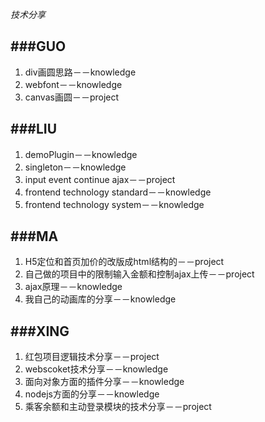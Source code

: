 *技术分享*

###GUO
---

1. div画圆思路－－knowledge2. webfont－－knowledge3. canvas画圆－－project


###LIU
---

1. demoPlugin－－knowledge
2. singleton－－knowledge
3. input event continue ajax－－project
4. frontend technology standard－－knowledge
5. frontend technology system－－knowledge

###MA
---

1. H5定位和首页加价的改版成html结构的－－project2. 自己做的项目中的限制输入金额和控制ajax上传－－project3. ajax原理－－knowledge4. 我自己的动画库的分享－－knowledge

###XING
---

1. 红包项目逻辑技术分享－－project2. webscoket技术分享－－knowledge3. 面向对象方面的插件分享－－knowledge4. nodejs方面的分享－－knowledge5. 乘客余额和主动登录模块的技术分享－－project
